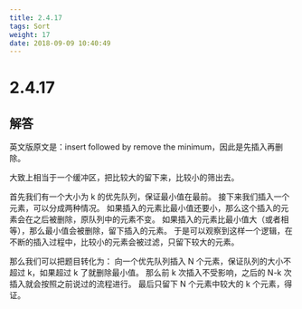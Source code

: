 ```yaml
---
title: 2.4.17
tags: Sort
weight: 17
date: 2018-09-09 10:40:49
---
```


# 2.4.17


## 解答

英文版原文是：insert followed by remove the minimum，因此是先插入再删除。

大致上相当于一个缓冲区，把比较大的留下来，比较小的筛出去。

首先我们有一个大小为 k 的优先队列，保证最小值在最前。
接下来我们插入一个元素，可以分成两种情况。
如果插入的元素比最小值还要小，那么这个插入的元素会在之后被删除，原队列中的元素不变。
如果插入的元素比最小值大（或者相等），那么最小值会被删除，留下插入的元素。
于是可以观察到这样一个逻辑，在不断的插入过程中，比较小的元素会被过滤，只留下较大的元素。

那么我们可以把题目转化为：
向一个优先队列插入 N 个元素，保证队列的大小不超过 k，如果超过 k 了就删除最小值。
那么前 k 次插入不受影响，之后的 N-k 次插入就会按照之前说过的流程进行。
最后只留下 N 个元素中较大的 k 个元素，得证。
